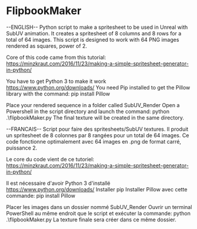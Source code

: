 # FlipbookMaker


--ENGLISH--
Python script to make a spritesheet to be used in Unreal with SubUV animation.
It creates a spritesheet of 8 columns and 8 rows for a total of 64 images.
This script is designed to work with 64 PNG images rendered as squares, power of 2.

Core of this code came from this tutorial: https://minzkraut.com/2016/11/23/making-a-simple-spritesheet-generator-in-python/

You have to get Python 3 to make it work https://www.python.org/downloads/
You need Pip installed to get the Pillow library with the command: pip install Pillow

Place your rendered sequence in a folder called SubUV_Render
Open a Powershell in the script directory and launch the command: python .\flipbookMaker.py
The final texture will be created in the same directory.


--FRANCAIS--
Script pour faire des spritesheets/SubUV textures.
Il produit un spritesheet de 8 colonnes par 8 rangées pour un total de 64 images.
Ce code fonctionne optimalement avec 64 images en .png de format carré, puissance 2.

Le core du code vient de ce tutoriel: https://minzkraut.com/2016/11/23/making-a-simple-spritesheet-generator-in-python/

Il est nécessaire d'avoir Python 3 d'installé https://www.python.org/downloads/
Installer pip
Installer Pillow avec cette commande: pip install Pillow

Placer les images dans un dossier nommé SubUV_Render
Ouvrir un terminal PowerShell au même endroit que le script et exécuter la commande: python .\flipbookMaker.py
La texture finale sera créer dans ce même dossier.
